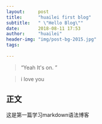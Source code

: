 ```yaml
---
layout:     post
title:      "huailei first blog"
subtitle:   " \"Hello Blog\""
date:       2018-08-11 17:53
author:     "huailei"
header-img: "img/post-bg-2015.jpg"
tags:
    
---
```


> “Yeah It's on. ”

> i love you

## 正文
这是第一篇学习markdown语法博客
